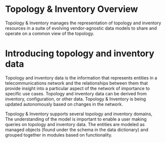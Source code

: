 # Topology & Inventory Overview

Topology & Inventory manages the representation of topology and
inventory resources in a suite of evolving vendor-agnostic data models
to share and operate on a common view of the topology.

# Introducing topology and inventory data

Topology and inventory data is the information that represents entities
in a telecommunications network and the relationships between them that
provide insight into a particular aspect of the network of importance to
specific use cases. Topology and inventory data can be derived from
inventory, configuration, or other data. Topology & Inventory is being
updated autonomously based on changes in the network.

Topology & Inventory supports several topology and inventory domains,
The understanding of the model is important to enable a user making
queries on topology and inventory data. The entities are modeled as
managed objects (found under the schema in the data dictionary) and
grouped together in modules based on functionality.

